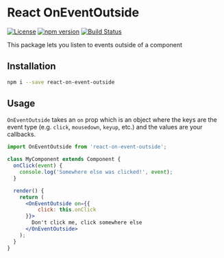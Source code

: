 # React OnEventOutside

[![License](https://img.shields.io/badge/License-Apache%202.0-blue.svg)](https://opensource.org/licenses/Apache-2.0)
[![npm version](https://badge.fury.io/js/react-on-event-outside.svg)](https://badge.fury.io/js/react-on-event-outside)
[![Build Status](https://travis-ci.org/pikselpalette/react-on-event-outside.svg?branch=master)](https://travis-ci.org/pikselpalette/react-on-event-outside)

This package lets you listen to events outside of a component

## Installation

```sh
npm i --save react-on-event-outside
```

## Usage

`OnEventOutside` takes an `on` prop which is an object where the keys are the event type (e.g. `click`, `mousedown`, `keyup`, etc.) and the values are your callbacks.

```jsx
import OnEventOutside from 'react-on-event-outside';

class MyComponent extends Component {
  onClick(event) {
    console.log('Somewhere else was clicked!', event);
  }

  render() {
    return (
      <OnEventOutside on={{
          click: this.onClick
      }}>
        Don't click me, click somewhere else
      </OnEventOutside>
    );
  }
}
```
